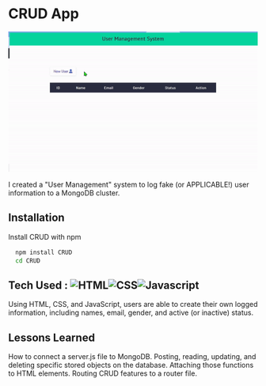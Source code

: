 
# CRUD App

![CRUD](https://raw.githubusercontent.com/ControlAltTea/CRUD/main/images/crudapp.gif?token=GHSAT0AAAAAABWT7UCMWFX2GQJN27FUPN4OYW4KFSQ)

I created a  "User Management" system to log fake (or APPLICABLE!) user information to a MongoDB cluster.


## Installation

Install CRUD with npm


```bash
  npm install CRUD
  cd CRUD
```

## Tech Used : ![HTML](https://img.shields.io/badge/-HTML-orange?style=for-the-badge&logo=appveyor)![CSS](https://img.shields.io/badge/-CSS-green?style=for-the-badge&logo=appveyor)![Javascript](https://img.shields.io/badge/-Javascript-blue?style=for-the-badge&logo=appveyor)

Using HTML, CSS, and JavaScript, users are able to create their own logged information, including names, email, gender, and active (or inactive) status.

## Lessons Learned

How to connect a server.js file to MongoDB. Posting, reading, updating, and deleting specific stored objects on the database. Attaching those functions to HTML elements. Routing CRUD features to a router file.
